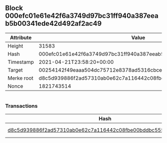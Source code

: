 ## Block 000efc01e61e42f6a3749d97bc31ff940a387eeab5b00341ede42d492af2ac49

Attribute | Value
--- | ---
Height | 31583
Hash | 000efc01e61e42f6a3749d97bc31ff940a387eeab5b00341ede42d492af2ac49
Timestamp | 2021-04-21T23:58:20+00:00
Target | 00254142f49eaaa504dc75712e8378ad5316cbcead634704b3734b6271167cc4
Merke root | d8c5d939886f2ad57310ab0e62c7a116442c08fbe00bddbc55595690fc18f3a5
Nonce | 1821743514

```

```

### Transactions

Hash | Amount
--- | ---
[d8c5d939886f2ad57310ab0e62c7a116442c08fbe00bddbc55595690fc18f3a5](d8c5d939886f2ad57310ab0e62c7a116442c08fbe00bddbc55595690fc18f3a5.md) | 10.00000000 SKEPTI 
